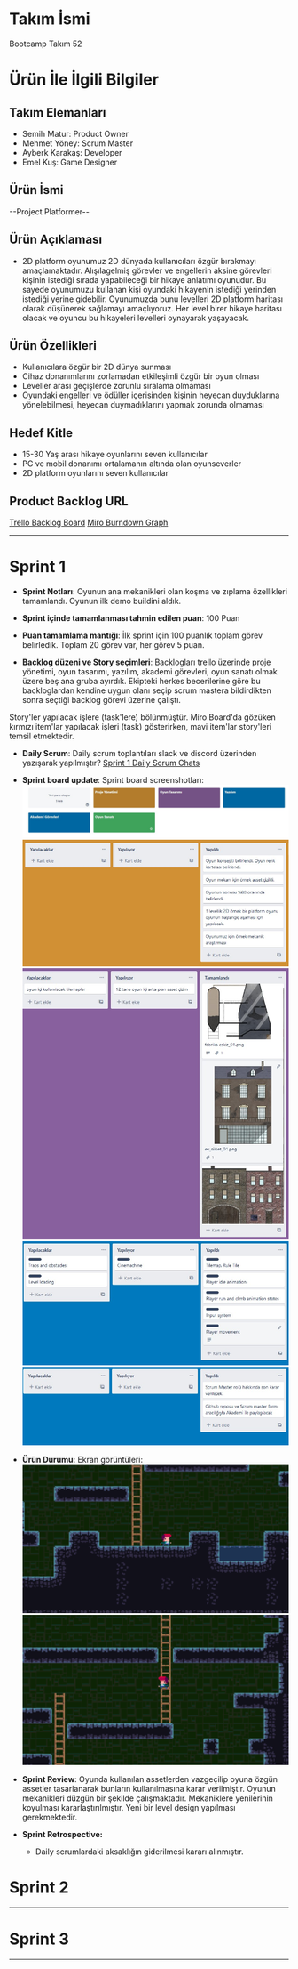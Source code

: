 # **Takım İsmi**

Bootcamp Takım 52

# Ürün İle İlgili Bilgiler

## Takım Elemanları

- Semih Matur: Product Owner
- Mehmet Yöney: Scrum Master
- Ayberk Karakaş: Developer
- Emel Kuş: Game Designer

## Ürün İsmi

--Project Platformer--

## Ürün Açıklaması

- 2D platform oyunumuz 2D dünyada kullanıcıları özgür bırakmayı amaçlamaktadır. Alışılagelmiş görevler ve engellerin aksine görevleri kişinin istediği sırada yapabileceği bir hikaye anlatımı oyunudur. Bu sayede oyunumuzu kullanan kişi oyundaki hikayenin istediği yerinden istediği yerine gidebilir. Oyunumuzda bunu levelleri 2D platform haritası olarak düşünerek sağlamayı amaçlıyoruz. Her level birer hikaye haritası olacak ve oyuncu bu hikayeleri levelleri oynayarak yaşayacak.

## Ürün Özellikleri

- Kullanıcılara özgür bir 2D dünya sunması
- Cihaz donanımlarını zorlamadan etkileşimli özgür bir oyun olması
- Leveller arası geçişlerde zorunlu sıralama olmaması
- Oyundaki engelleri ve ödüller içerisinden kişinin heyecan duyduklarına yönelebilmesi, heyecan duymadıklarını yapmak zorunda olmaması


## Hedef Kitle

- 15-30 Yaş arası hikaye oyunlarını seven kullanıcılar
- PC ve mobil donanımı ortalamanın altında olan oyunseverler
- 2D platform oyunlarını seven kullanıcılar


## Product Backlog URL

[Trello Backlog Board](https://trello.com/b/hCX9uqBe/yaz%C4%B1l%C4%B1m)
[Miro Burndown Graph](https://miro.com/app/board/uXjVO60TVMw=/)

---

# Sprint 1

- **Sprint Notları**: Oyunun ana mekanikleri olan koşma ve zıplama özellikleri tamamlandı. Oyunun ilk demo buildini aldık. 

- **Sprint içinde tamamlanması tahmin edilen puan**: 100 Puan

- **Puan tamamlama mantığı**: İlk sprint için 100 puanlık toplam görev belirledik. Toplam 20 görev var, her görev 5 puan.

- **Backlog düzeni ve Story seçimleri**: Backlogları trello üzerinde proje yönetimi, oyun tasarımı, yazılım, akademi görevleri, oyun sanatı olmak üzere beş ana gruba ayırdık. Ekipteki herkes becerilerine göre bu backloglardan kendine uygun olanı seçip scrum mastera bildirdikten sonra seçtiği backlog görevi üzerine çalıştı. 

Story'ler yapılacak işlere (task'lere) bölünmüştür. Miro Board'da gözüken kırmızı item'lar yapılacak işleri (task) gösterirken, mavi item'lar story'leri temsil etmektedir.

- **Daily Scrum**: Daily scrum toplantıları slack ve discord üzerinden yazışarak yapılmıştır?
 [Sprint 1 Daily Scrum Chats](https://github.com/ayberkkarakas/Bootcamp-Project/blob/main/Sprint1Documents/sprint_1_dailyScrum.docx?raw=true)

- **Sprint board update**: Sprint board screenshotları: 
![Backlog 1](https://raw.githubusercontent.com/ayberkkarakas/Bootcamp-Project/main/ProjectManagement/Sprint1Documents/backlog1.png) 
![Backlog 2](https://raw.githubusercontent.com/ayberkkarakas/Bootcamp-Project/main/ProjectManagement/Sprint1Documents/backlog2.png) 
![Backlog 3](https://raw.githubusercontent.com/ayberkkarakas/Bootcamp-Project/main/ProjectManagement/Sprint1Documents/backlog3.png)
![Backlog 4](https://raw.githubusercontent.com/ayberkkarakas/Bootcamp-Project/main/ProjectManagement/Sprint1Documents/backlog4.png)
![Backlog 5](https://raw.githubusercontent.com/ayberkkarakas/Bootcamp-Project/main/ProjectManagement/Sprint1Documents/backlog5.png)

- **Ürün Durumu**: Ekran görüntüleri:
  ![Screenshot 1](https://github.com/ayberkkarakas/Bootcamp-Project/blob/main/ProjectManagement/Sprint1Documents/productss1.png?raw=true)
  ![Screenshot 2](https://github.com/ayberkkarakas/Bootcamp-Project/blob/main/ProjectManagement/Sprint1Documents/productss2.png?raw=true)

- **Sprint Review**: Oyunda kullanılan assetlerden vazgeçilip oyuna özgün assetler tasarlanarak bunların kullanılmasına karar verilmiştir. Oyunun mekanikleri düzgün bir şekilde çalışmaktadır. Mekaniklere yenilerinin koyulması kararlaştırılmıştır. Yeni bir level design yapılması gerekmektedir. 

- **Sprint Retrospective:**
  - Daily scrumlardaki aksaklığın giderilmesi kararı alınmıştır.

# Sprint 2


---

# Sprint 3

---
